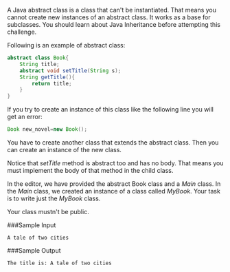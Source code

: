 A Java abstract class is a class that can't be instantiated. That means you cannot create new instances of an abstract class. It works as a base for subclasses. You should learn about Java Inheritance before attempting this challenge.

Following is an example of abstract class:
```java
abstract class Book{
    String title;
    abstract void setTitle(String s);
    String getTitle(){
        return title;
    }
}
```
If you try to create an instance of this class like the following line you will get an error:
```java
Book new_novel=new Book(); 
```
You have to create another class that extends the abstract class. Then you can create an instance of the new class.

Notice that *setTitle* method is abstract too and has no body. That means you must implement the body of that method in the child class.

In the editor, we have provided the abstract Book class and a *Main* class. In the *Main* class, we created an instance of a class called *MyBook*. Your task is to write just the *MyBook* class.

Your class mustn't be public.

###Sample Input
```
A tale of two cities
```
###Sample Output
```
The title is: A tale of two cities
```
